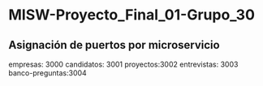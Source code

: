 # MISW-Proyecto_Final_01-Grupo_30

## Asignación de puertos por microservicio

empresas: 3000
candidatos: 3001
proyectos:3002
entrevistas: 3003
banco-preguntas:3004